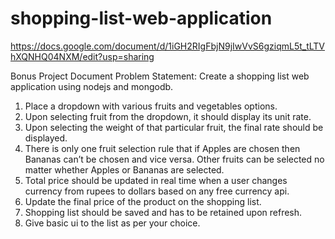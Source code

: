 # shopping-list-web-application

https://docs.google.com/document/d/1iGH2RIgFbjN9jIwVvS6gziqmL5t_tLTVhXQNHQ04NXM/edit?usp=sharing

 Bonus Project Document
Problem Statement:
Create a shopping list web application using nodejs and mongodb. 
1. Place a dropdown with various fruits and vegetables options. 
2. Upon selecting fruit from the dropdown, it should display its unit rate.
 3. Upon selecting the weight of that particular fruit, the final rate should be displayed.
 4. There is only one fruit selection rule that if Apples are chosen then Bananas can’t be chosen and vice versa. Other fruits can be selected no matter whether Apples or Bananas are selected.
 5. Total price should be updated in real time when a user changes currency from rupees to dollars based on any free currency api.
 6. Update the final price of the product on the shopping list.
 7. Shopping list should be saved and has to be retained upon refresh. 
8. Give basic ui to the list as per your choice.
